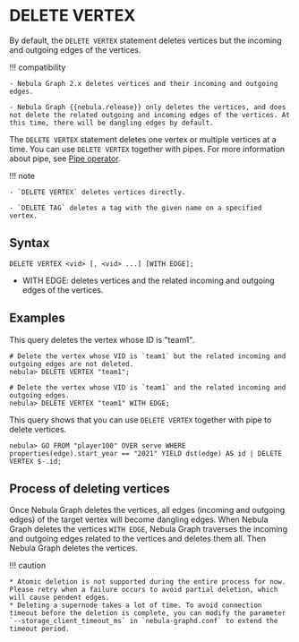 # DELETE VERTEX

By default, the `DELETE VERTEX` statement deletes vertices but the incoming and outgoing edges of the vertices.

!!! compatibility

    - Nebula Graph 2.x deletes vertices and their incoming and outgoing edges.

    - Nebula Graph {{nebula.release}} only deletes the vertices, and does not delete the related outgoing and incoming edges of the vertices. At this time, there will be dangling edges by default.

The `DELETE VERTEX` statement deletes one vertex or multiple vertices at a time. You can use `DELETE VERTEX` together with pipes. For more information about pipe, see [Pipe operator](../5.operators/4.pipe.md).

!!! note

    - `DELETE VERTEX` deletes vertices directly.

    - `DELETE TAG` deletes a tag with the given name on a specified vertex.

## Syntax

```ngql
DELETE VERTEX <vid> [, <vid> ...] [WITH EDGE];
```

- WITH EDGE: deletes vertices and the related incoming and outgoing edges of the vertices.

## Examples

This query deletes the vertex whose ID is "team1".

```ngql
# Delete the vertex whose VID is `team1` but the related incoming and outgoing edges are not deleted.
nebula> DELETE VERTEX "team1";

# Delete the vertex whose VID is `team1` and the related incoming and outgoing edges.
nebula> DELETE VERTEX "team1" WITH EDGE;
```

This query shows that you can use `DELETE VERTEX` together with pipe to delete vertices.

```ngql
nebula> GO FROM "player100" OVER serve WHERE properties(edge).start_year == "2021" YIELD dst(edge) AS id | DELETE VERTEX $-.id;
```

## Process of deleting vertices

Once Nebula Graph deletes the vertices, all edges (incoming and outgoing edges) of the target vertex will become dangling edges. When Nebula Graph deletes the vertices `WITH EDGE`, Nebula Graph traverses the incoming and outgoing edges related to the vertices and deletes them all. Then Nebula Graph deletes the vertices.

!!! caution

    * Atomic deletion is not supported during the entire process for now. Please retry when a failure occurs to avoid partial deletion, which will cause pendent edges.
    * Deleting a supernode takes a lot of time. To avoid connection timeout before the deletion is complete, you can modify the parameter `--storage_client_timeout_ms` in `nebula-graphd.conf` to extend the timeout period.
